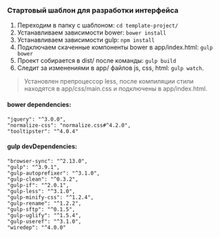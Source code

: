 ### Стартовый шаблон для разработки интерфейса

1. Переходим в папку с шаблоном: ``` cd template-project/ ```
2. Устанавливаем зависимости bower: ```bower install``` 
3. Устанавливаем зависимости gulp: ```npm install``` 
4. Подключаем скаченные компоненты bower в app/index.html: ```gulp bower``` 
5. Проект собирается в dist/ после команды: ```gulp build```  
6. Следит за изменениями в app/ файлов js, css, html: ```gulp watch```.

> Установлен препроцессор less, после компиляции стили находятся в app/css/main.css и подключены в app/index.html.

#### bower dependencies:
    "jquery": "^3.0.0",
    "normalize-css": "normalize.css#^4.2.0",
    "tooltipster": "^4.0.4"

#### gulp devDependencies:
    "browser-sync": "^2.13.0",
    "gulp": "^3.9.1",
    "gulp-autoprefixer": "^3.1.0",
    "gulp-clean": "^0.3.2",
    "gulp-if": "^2.0.1",
    "gulp-less": "^3.1.0",
    "gulp-minify-css": "^1.2.4",
    "gulp-rename": "^1.2.2",
    "gulp-sftp": "^0.1.5",
    "gulp-uglify": "^1.5.4",
    "gulp-useref": "^3.1.0",
    "wiredep": "^4.0.0"
